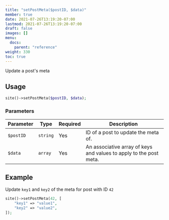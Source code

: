 ```yaml
---
title: "setPostMeta($postID, $data)"
member: true
date: 2021-07-26T13:19:20-07:00
lastmod: 2021-07-26T13:19:20-07:00
draft: false
images: []
menu:
  docs:
    parent: "reference"
weight: 330
toc: true
---
```


Update a post's meta

## Usage

```php
site()->setPostMeta($postID, $data);
```

### Parameters

| Parameter | Type     | Required | Description                                                        |
| --------- | -------- | -------- | ------------------------------------------------------------------ |
| `$postID` | `string` | Yes      | ID of a post to update the meta of.                                |
| `$data`   | `array`  | Yes      | An associative array of keys and values to apply to the post meta. |

## Example

Update `key1` and `key2` of the meta for post with ID `42`

```php
site()->setPostMeta(42, [
    "key1" => "value1",
    "key2" => "value2",
]);
```
